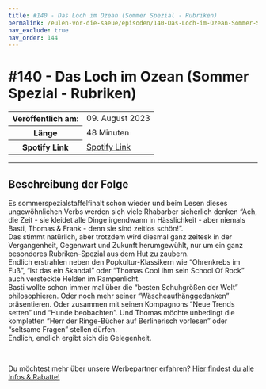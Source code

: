 ```yaml
---
title: #140 - Das Loch im Ozean (Sommer Spezial - Rubriken)
permalink: /eulen-vor-die-saeue/episoden/140-Das-Loch-im-Ozean-Sommer-Spezial-Rubriken
nav_exclude: true
nav_order: 144
---
```


# #140 - Das Loch im Ozean (Sommer Spezial - Rubriken)
<table class="resp-table dcf-table dcf-table-responsive dcf-table-bordered dcf-table-striped dcf-w-100%">
                    <tbody>
                        <tr>
                            <th scope="row">Veröffentlich am:</th>
                            <td data-label="Veröffentlich am:">09. August 2023</td>
                        </tr>
                        <tr>
                            <th scope="row">Länge </th>
                            <td data-label="Länge ">48 Minuten</td>
                        </tr><tr>
                                <th scope="row">Spotify Link</th>
                                <td data-label="Spotify Link"><a href="https://open.spotify.com/episode/6hq6FLHWL6Uk11bJPXCEqG">Spotify Link</a></td>
                            </tr></tbody>
                </table>

***

## Beschreibung der Folge

<div>
<p>Es sommerspezialstaffelfinalt schon wieder und beim Lesen dieses ungewöhnlichen Verbs werden sich viele Rhabarber sicherlich denken “Ach, die Zeit - sie kleidet alle Dinge irgendwann in Hässlichkeit - aber niemals Basti, Thomas &amp; Frank - denn sie sind zeitlos schön!”.<br/>Das stimmt natürlich, aber trotzdem wird diesmal ganz zeitesk in der Vergangenheit, Gegenwart und Zukunft herumgewühlt, nur um ein ganz besonderes Rubriken-Spezial aus dem Hut zu zaubern.<br/>Endlich erstrahlen neben den Popkultur-Klassikern wie “Ohrenkrebs im Fuß”, “Ist das ein Skandal” oder “Thomas Cool ihm sein School Of Rock” auch versteckte Helden im Rampenlicht. <br/>Basti wollte schon immer mal über die “besten Schuhgrößen der Welt” philosophieren. Oder noch mehr seiner “Wäscheaufhänggedanken” präsentieren. Oder zusammen mit seinen Kompagnons “Neue Trends setten” und “Hunde beobachten”. Und Thomas möchte unbedingt die kompletten “Herr der Ringe-Bücher auf Berlinerisch vorlesen” oder “seltsame Fragen” stellen dürfen. <br/>Endlich, endlich ergibt sich die Gelegenheit.</p><br/><p>Du möchtest mehr über unsere Werbepartner erfahren? <a href="https://linktr.ee/EulenvordieSaeue" rel="nofollow">Hier findest du alle Infos &amp; Rabatte!</a></p>  
</div>

